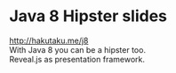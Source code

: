 # Java 8 Hipster slides

http://hakutaku.me/j8  
With Java 8 you can be a hipster too.  
Reveal.js as presentation framework.
